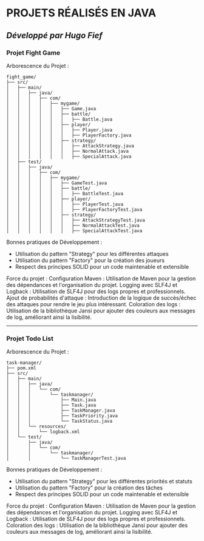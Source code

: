 # PROJETS RÉALISÉS EN JAVA

## ***Développé par Hugo Fief***

### Projet Fight Game

Arborescence du Projet :
```
fight_game/
├── src/
│   ├── main/
│   │   ├── java/
│   │   │   ├── com/
│   │   │   │   ├── mygame/
│   │   │   │   │   ├── Game.java
│   │   │   │   │   ├── battle/
│   │   │   │   │   │   ├── Battle.java
│   │   │   │   │   ├── player/
│   │   │   │   │   │   ├── Player.java
│   │   │   │   │   │   ├── PlayerFactory.java
│   │   │   │   │   ├── strategy/
│   │   │   │   │   │   ├── AttackStrategy.java
│   │   │   │   │   │   ├── NormalAttack.java
│   │   │   │   │   │   ├── SpecialAttack.java
│   ├── test/
│   │   ├── java/
│   │   │   ├── com/
│   │   │   │   ├── mygame/
│   │   │   │   │   ├── GameTest.java
│   │   │   │   │   ├── battle/
│   │   │   │   │   │   ├── BattleTest.java
│   │   │   │   │   ├── player/
│   │   │   │   │   │   ├── PlayerTest.java
│   │   │   │   │   │   ├── PlayerFactoryTest.java
│   │   │   │   │   ├── strategy/
│   │   │   │   │   │   ├── AttackStrategyTest.java
│   │   │   │   │   │   ├── NormalAttackTest.java
│   │   │   │   │   │   ├── SpecialAttackTest.java
```

Bonnes pratiques de Développement :
- Utilisation du pattern "Strategy" pour les différentes attaques
- Utilisation du pattern "Factory" pour la création des joueurs
- Respect des principes SOLID pour un code maintenable et extensible

Force du projet :
Configuration Maven : Utilisation de Maven pour la gestion des dépendances et l'organisation du projet.
Logging avec SLF4J et Logback : Utilisation de SLF4J pour des logs propres et professionnels.
Ajout de probabilités d'attaque : Introduction de la logique de succès/échec des attaques pour rendre le jeu plus intéressant.
Coloration des logs : Utilisation de la bibliothèque Jansi pour ajouter des couleurs aux messages de log, améliorant ainsi la lisibilité.

---

### Projet Todo List


Arborescence du Projet :
```
task-manager/
├── pom.xml
├── src/
│   ├── main/
│   │   ├── java/
│   │   │   └── com/
│   │   │       └── taskmanager/
│   │   │           ├── Main.java
│   │   │           ├── Task.java
│   │   │           ├── TaskManager.java
│   │   │           ├── TaskPriority.java
│   │   │           └── TaskStatus.java
│   │   └── resources/
│   │       └── logback.xml
│   └── test/
│       ├── java/
│       │   └── com/
│       │       └── taskmanager/
│       │           └── TaskManagerTest.java
```

Bonnes pratiques de Développement :
- Utilisation du pattern "Strategy" pour les différentes priorités et statuts
- Utilisation du pattern "Factory" pour la création des tâches
- Respect des principes SOLID pour un code maintenable et extensible

Force du projet :
Configuration Maven : Utilisation de Maven pour la gestion des dépendances et l'organisation du projet.
Logging avec SLF4J et Logback : Utilisation de SLF4J pour des logs propres et professionnels.
Coloration des logs : Utilisation de la bibliothèque Jansi pour ajouter des couleurs aux messages de log, améliorant ainsi la lisibilité.

